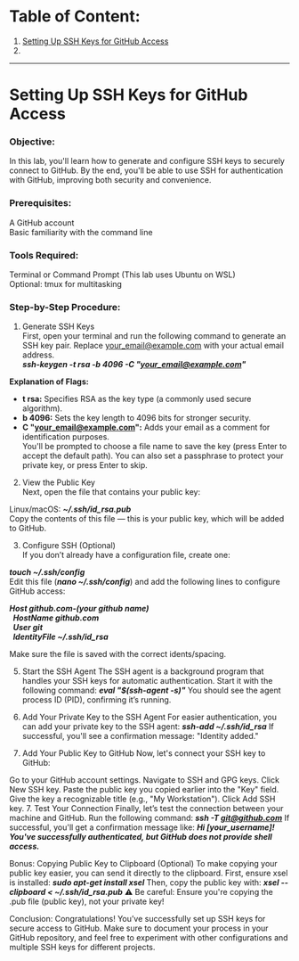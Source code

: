 # Table of Content:

1.  [Setting Up SSH Keys for GitHub Access](#security-research-projects)
2.  

------------------------------------------------------

# Setting Up SSH Keys for GitHub Access<a name="security-research-projects"></a>  

### Objective:  
In this lab, you'll learn how to generate and configure SSH keys to securely connect to GitHub. By the end, you'll be able to use SSH for authentication with GitHub, improving both security and convenience.  

### Prerequisites:    
A GitHub account    
Basic familiarity with the command line    

### Tools Required:      
Terminal or Command Prompt (This lab uses Ubuntu on WSL)    
Optional: tmux for multitasking    

### Step-by-Step Procedure:  
1. Generate SSH Keys  
First, open your terminal and run the following command to generate an SSH key pair. Replace your_email@example.com with your actual email address.  
_**ssh-keygen -t rsa -b 4096 -C "your_email@example.com"**_  

**Explanation of Flags:**  

- **t rsa:** Specifies RSA as the key type (a commonly used secure algorithm).  
- **b 4096:** Sets the key length to 4096 bits for stronger security.  
- **C "your_email@example.com":** Adds your email as a comment for identification purposes.  
You'll be prompted to choose a file name to save the key (press Enter to accept the default path). You can also set a passphrase to protect your private key, or press Enter to skip.  

2. View the Public Key  
Next, open the file that contains your public key:  

Linux/macOS: _**~/.ssh/id_rsa.pub**_  
Copy the contents of this file — this is your public key, which will be added to GitHub.  

3. Configure SSH (Optional)  
If you don’t already have a configuration file, create one:

_**touch ~/.ssh/config**_  
Edit this file (_**nano ~/.ssh/config**_) and add the following lines to configure GitHub access:  

_**Host github.com-(your github name)    
&nbsp; HostName github.com  
&nbsp; User git  
&nbsp; IdentityFile ~/.ssh/id_rsa**_  
    
Make sure the file is saved with the correct idents/spacing.  

5. Start the SSH Agent
The SSH agent is a background program that handles your SSH keys for automatic authentication. Start it with the following command:
_**eval "$(ssh-agent -s)"**_
You should see the agent process ID (PID), confirming it’s running.

5. Add Your Private Key to the SSH Agent
For easier authentication, you can add your private key to the SSH agent:
_**ssh-add ~/.ssh/id_rsa**_
If successful, you'll see a confirmation message: "Identity added."

6. Add Your Public Key to GitHub
Now, let's connect your SSH key to GitHub:

Go to your GitHub account settings.
Navigate to SSH and GPG keys.
Click New SSH key.
Paste the public key you copied earlier into the "Key" field.
Give the key a recognizable title (e.g., "My Workstation").
Click Add SSH key.
7. Test Your Connection
Finally, let’s test the connection between your machine and GitHub. Run the following command:
_**ssh -T git@github.com**_
If successful, you'll get a confirmation message like:
_**Hi [your_username]! You've successfully authenticated, but GitHub does not provide shell access.**_

Bonus: Copying Public Key to Clipboard (Optional)
To make copying your public key easier, you can send it directly to the clipboard. First, ensure xsel is installed:
_**sudo apt-get install xsel**_
Then, copy the public key with:
_**xsel --clipboard < ~/.ssh/id_rsa.pub**_
⚠️ Be careful: Ensure you're copying the .pub file (public key), not your private key!

Conclusion:
Congratulations! You’ve successfully set up SSH keys for secure access to GitHub. Make sure to document your process in your GitHub repository, and feel free to experiment with other configurations and multiple SSH keys for different projects.

